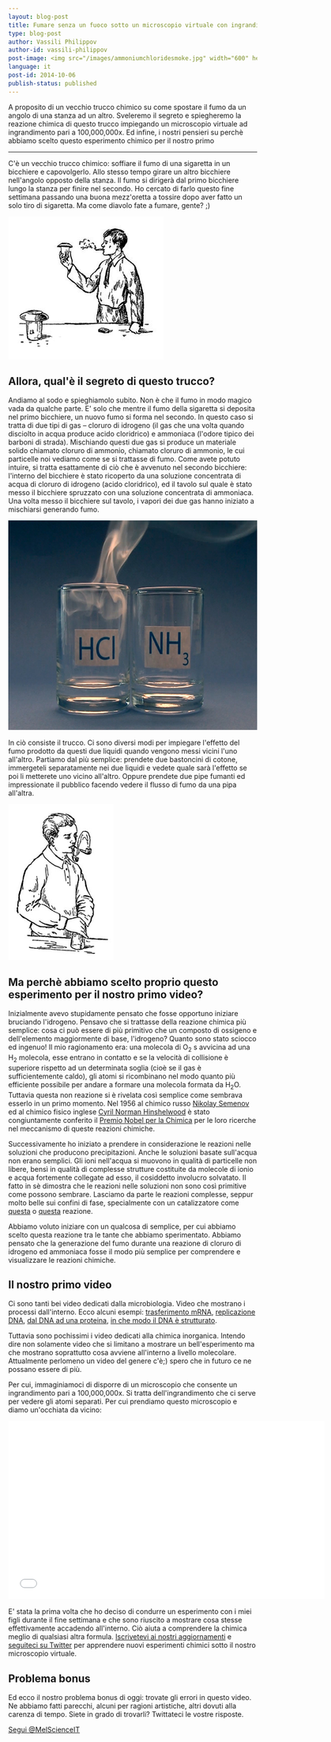 ```yaml
---
layout: blog-post
title: Fumare senza un fuoco sotto un microscopio virtuale con ingrandimento pari a 100,000,000x
type: blog-post
author: Vassili Philippov
author-id: vassili-philippov
post-image: <img src="/images/ammoniumchloridesmoke.jpg" width="600" height="424" alt="Fumo di cloruro di ammonio">
language: it
post-id: 2014-10-06
publish-status: published
---
```

A proposito di un vecchio trucco chimico su come spostare il fumo da un angolo di una stanza ad un altro. Sveleremo il segreto e spiegheremo la reazione chimica di questo trucco impiegando un microscopio virtuale ad ingrandimento pari a 100,000,000x. Ed infine, i nostri pensieri su perchè abbiamo scelto questo esperimento chimico per il nostro primo 
<!-- more -->

---
C'è un vecchio trucco chimico: soffiare il fumo di una sigaretta in un bicchiere e capovolgerlo. Allo stesso tempo girare un altro bicchiere nell'angolo opposto della stanza. Il fumo si dirigerà dal primo bicchiere lungo la stanza per finire nel secondo. Ho cercato di farlo questo fine settimana passando una buona mezz'oretta a tossire dopo aver fatto un solo tiro di sigaretta. Ma come diavolo fate a fumare, gente? ;) 

<img src="/images/movingofsmoke.png" width="314" height="289" alt="Il fumo passa da un bicchiere all'altro">

## Allora, qual'è il segreto di questo trucco?

Andiamo al sodo e spieghiamolo subito. Non è che il fumo in modo magico vada da qualche parte. E' solo che mentre il fumo della sigaretta si deposita nel primo bicchiere, un nuovo fumo si forma nel secondo. In questo caso si tratta di due tipi di gas – cloruro di idrogeno (il gas che una volta quando disciolto in acqua produce acido cloridrico) e ammoniaca (l'odore tipico dei barboni di strada). Mischiando questi due gas si produce un materiale solido chiamato cloruro di ammonio, chiamato cloruro di ammonio, le cui particelle noi vediamo come se si trattasse di fumo. Come avete potuto intuire, si tratta esattamente di ciò che è avvenuto nel secondo bicchiere: l'interno del bicchiere è stato ricoperto da una soluzione concentrata di acqua di cloruro di idrogeno (acido cloridrico), ed il tavolo sul quale è stato messo il bicchiere spruzzato con una soluzione concentrata di ammoniaca. Una volta messo il bicchiere sul tavolo, i vapori dei due gas hanno iniziato a mischiarsi generando fumo.

<img src="/images/ammoniumchloridesmoke.jpg" width="600" height="424" alt="Fumo di cloruro di ammonio">

In ciò consiste il trucco. Ci sono diversi modi per impiegare l'effetto del fumo prodotto da questi due liquidi quando vengono messi vicini l'uno all'altro. Partiamo dal più semplice: prendete due bastoncini di cotone, immergeteli separatamente nei due liquidi e vedete quale sarà l'effetto se poi li metterete uno vicino all'altro.  Oppure prendete due pipe fumanti ed impressionate il pubblico facendo vedere il flusso di fumo da una pipa all'altra. 

<img src="/images/twosmokingtubes.png" width="213" height="315">

## Ma perchè abbiamo scelto proprio questo esperimento per il nostro primo video?

Inizialmente avevo stupidamente pensato che fosse opportuno iniziare bruciando l'idrogeno. Pensavo che si trattasse della reazione chimica più semplice: cosa ci può essere di più primitivo che un composto di ossigeno e dell'elemento maggiormente di base, l'idrogeno? Quanto sono stato sciocco ed ingenuo! Il mio ragionamento era: una molecola di O<sub>2</sub> s avvicina ad una H<sub>2</sub> molecola, esse entrano in contatto e se la velocità di collisione è superiore rispetto ad un determinata soglia (cioè se il gas è sufficientemente caldo), gli atomi si ricombinano nel modo quanto più efficiente possibile per andare a formare una molecola formata da H<sub>2</sub>O. Tuttavia questa non reazione si è rivelata così semplice come sembrava esserlo in un primo momento. Nel 1956 al chimico russo <a href="https://it.wikipedia.org/wiki/Nikolaj_Nikolaevič_Semënov">Nikolay Semenov</a> ed al chimico fisico inglese <a href="https://it.wikipedia.org/wiki/Cyril_Norman_Hinshelwood">Cyril Norman Hinshelwood</a> è stato congiuntamente conferito il <a href="http://www.nobelprize.org/nobel_prizes/chemistry/laureates/1956/">Premio Nobel per la Chimica</a> per le loro ricerche nel meccanismo di queste reazioni chimiche. 

Successivamente ho iniziato a prendere in considerazione le reazioni nelle soluzioni che producono precipitazioni. Anche le soluzioni basate sull'acqua non erano semplici. Gli ioni nell'acqua si muovono in qualità di particelle non libere, bensì in qualità di complesse strutture costituite da molecole di ionio e acqua fortemente collegate ad esso, il cosiddetto involucro solvatato. Il fatto in sè dimostra che le reazioni nelle soluzioni non sono così primitive come possono sembrare. Lasciamo da parte le reazioni complesse, seppur molto belle sui confini di fase, specialmente con un catalizzatore come <a href="http://chemistry.melscience.com/experiments/catalytic-oxidation-of-acetone-on-copper-wire.html">questa</a> o <a href="http://chemistry.melscience.com/experiments/oxidation-of-ammonia-with-platinum-catalyst.html">questa</a> reazione.

Abbiamo voluto iniziare con un qualcosa di semplice, per cui abbiamo scelto questa reazione tra le tante che abbiamo sperimentato. Abbiamo pensato che la generazione del fumo durante una reazione di cloruro di idrogeno ed ammoniaca fosse il modo più semplice per comprendere e visualizzare le reazioni chimiche.

## Il nostro primo video

Ci sono tanti bei video dedicati dalla microbiologia. Video che mostrano i processi dall'interno. Ecco alcuni esempi: <a href="https://www.youtube.com/watch?v=TfYf_rPWUdY">trasferimento mRNA</a>, <a href="https://www.youtube.com/watch?v=OnuspQG0Jd0">replicazione DNA</a>, <a href="https://www.youtube.com/watch?v=D3fOXt4MrOM">dal DNA ad una proteina</a>, <a href="https://www.youtube.com/watch?v=gbSIBhFwQ4s">in che modo il DNA è strutturato</a>.

Tuttavia sono pochissimi i video dedicati alla  chimica inorganica. Intendo dire non solamente video che si limitano a mostrare un bell'esperimento ma che mostrano soprattutto cosa avviene all'interno a livello molecolare. Attualmente perlomeno un video del genere c'è;) spero che in futuro ce ne possano essere di più.

Per cui, immaginiamoci di disporre di un microscopio che consente un ingrandimento pari a 100,000,000x. Si tratta dell'ingrandimento che ci serve per vedere gli atomi separati. Per cui prendiamo questo microscopio e diamo un'occhiata da vicino:

<iframe width="640" height="360" src="//www.youtube.com/embed/cz87YmRYwhU?rel=0" frameborder="0" allowfullscreen></iframe>
<br>

E' stata la prima volta che ho deciso di condurre un esperimento con i miei figli durante il fine settimana e che sono riuscito a mostrare cosa stesse effettivamente accadendo all'interno. Ciò aiuta a comprendere la chimica meglio di qualsiasi altra formula. <a href="">Iscrivetevi ai nostri aggiornamenti</a> e <a href="https://twitter.com/MelScienceIT">seguiteci su Twitter</a> per apprendere nuovi esperimenti chimici sotto il nostro microscopio virtuale.

## Problema bonus

Ed ecco il nostro problema bonus di oggi: trovate gli errori in questo video. Ne abbiamo fatti parecchi, alcuni per ragioni artistiche, altri dovuti alla carenza di tempo. Siete in grado di trovarli? Twittateci le vostre risposte.

<!-- Begin Twitter follow -->
<a href="https://twitter.com/MelScienceIT" class="twitter-follow-button" data-show-count="false" data-lang="it" data-size="large">Segui @MelScienceIT</a>
<script>!function(d,s,id){var js,fjs=d.getElementsByTagName(s)[0],p=/^http:/.test(d.location)?'http':'https';if(!d.getElementById(id)){js=d.createElement(s);js.id=id;js.src=p+'://platform.twitter.com/widgets.js';fjs.parentNode.insertBefore(js,fjs);}}(document, 'script', 'twitter-wjs');</script>
<!-- End Twitter follow -->
